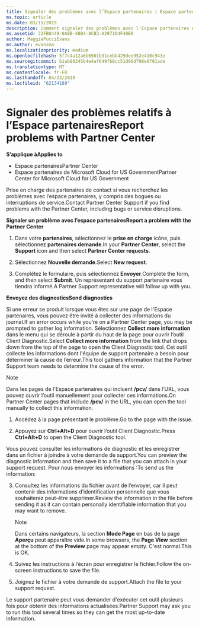 ```yaml
---
title: Signaler des problèmes avec l’Espace partenaires | Espace partenaires
ms.topic: article
ms.date: 03/15/2019
description: Comment signaler des problèmes avec l'Espace partenaires et collecter des informations de diagnostic pour notre équipe de Support.
ms.assetid: 33FB8449-0A8B-48B4-8CB3-A297104F40B0
author: MaggiePucciEvans
ms.author: evansma
ms.localizationpriority: medium
ms.openlocfilehash: 5f7c4a12a6b6501b31cebb429dee952e410c943e
ms.sourcegitcommit: b1ab80345b4e4af649fb8cc51d96d798e0791ade
ms.translationtype: HT
ms.contentlocale: fr-FR
ms.lasthandoff: 04/23/2019
ms.locfileid: "62134189"
---
```

# <a name="report-problems-with-partner-center"></a><span data-ttu-id="cb504-103">Signaler des problèmes relatifs à l’Espace partenaires</span><span class="sxs-lookup"><span data-stu-id="cb504-103">Report problems with Partner Center</span></span>

<span data-ttu-id="cb504-104">**S’applique à**</span><span class="sxs-lookup"><span data-stu-id="cb504-104">**Applies to**</span></span>

-  <span data-ttu-id="cb504-105">Espace partenaires</span><span class="sxs-lookup"><span data-stu-id="cb504-105">Partner Center</span></span>
-  <span data-ttu-id="cb504-106">Espace partenaires de Microsoft Cloud for US Government</span><span class="sxs-lookup"><span data-stu-id="cb504-106">Partner Center for Microsoft Cloud for US Government</span></span>


<span data-ttu-id="cb504-107">Prise en charge des partenaires de contact si vous recherchez les problèmes avec l’espace partenaires, y compris des bogues ou interruptions de service.</span><span class="sxs-lookup"><span data-stu-id="cb504-107">Contact Partner Center Support if you find problems with the Partner Center, including bugs or service disruptions.</span></span>

<span data-ttu-id="cb504-108">**Signaler un problème avec l’espace partenaires**</span><span class="sxs-lookup"><span data-stu-id="cb504-108">**Report a problem with the Partner Center**</span></span>

1.  <span data-ttu-id="cb504-109">Dans votre **partenaires**, sélectionnez le **prise en charge** icône, puis sélectionnez **partenaires demande**.</span><span class="sxs-lookup"><span data-stu-id="cb504-109">In your **Partner Center**, select the **Support** icon and then select **Partner Center requests**.</span></span>

2.  <span data-ttu-id="cb504-110">Sélectionnez **Nouvelle demande**.</span><span class="sxs-lookup"><span data-stu-id="cb504-110">Select **New request**.</span></span>

3.  <span data-ttu-id="cb504-111">Complétez le formulaire, puis sélectionnez **Envoyer**.</span><span class="sxs-lookup"><span data-stu-id="cb504-111">Complete the form, and then select **Submit**.</span></span> <span data-ttu-id="cb504-112">Un représentant du support partenaire vous tiendra informé.</span><span class="sxs-lookup"><span data-stu-id="cb504-112">A Partner Support representative will follow up with you.</span></span>

<span data-ttu-id="cb504-113">**Envoyez des diagnostics**</span><span class="sxs-lookup"><span data-stu-id="cb504-113">**Send diagnostics**</span></span>

<span data-ttu-id="cb504-114">Si une erreur se produit lorsque vous êtes sur une page de l'Espace partenaires, vous pouvez être invité à collecter des informations du journal.</span><span class="sxs-lookup"><span data-stu-id="cb504-114">If an error occurs while you’re on a Partner Center page, you may be prompted to gather log information.</span></span> <span data-ttu-id="cb504-115">Sélectionnez **Collect more information** dans le menu qui se déroule à partir du haut de la page pour ouvrir l’outil Client Diagnostic.</span><span class="sxs-lookup"><span data-stu-id="cb504-115">Select **Collect more information** from the link that drops down from the top of the page to open the Client Diagnostic tool.</span></span> <span data-ttu-id="cb504-116">Cet outil collecte les informations dont l'équipe de support partenaire a besoin pour déterminer la cause de l’erreur.</span><span class="sxs-lookup"><span data-stu-id="cb504-116">This tool gathers information that the Partner Support team needs to determine the cause of the error.</span></span> 

>[!NOTE]
><span data-ttu-id="cb504-117">Dans les pages de l'Espace partenaires qui incluent **/pcv/** dans l’URL, vous pouvez ouvrir l’outil manuellement pour collecter ces informations.</span><span class="sxs-lookup"><span data-stu-id="cb504-117">On Partner Center pages that include **/pcv/** in the URL, you can open the tool manually to collect this information.</span></span>

1.  <span data-ttu-id="cb504-118">Accédez à la page présentant le problème.</span><span class="sxs-lookup"><span data-stu-id="cb504-118">Go to the page with the issue.</span></span>

2.  <span data-ttu-id="cb504-119">Appuyez sur **Ctrl+Alt+D** pour ouvrir l’outil Client Diagnostic.</span><span class="sxs-lookup"><span data-stu-id="cb504-119">Press **Ctrl+Alt+D** to open the Client Diagnostic tool.</span></span>

<span data-ttu-id="cb504-120">Vous pouvez consulter les informations de diagnostic et les enregistrer dans un fichier à joindre à votre demande de support.</span><span class="sxs-lookup"><span data-stu-id="cb504-120">You can preview the diagnostic information and then save it to a file that you can attach in your support request.</span></span> <span data-ttu-id="cb504-121">Pour nous envoyer les informations :</span><span class="sxs-lookup"><span data-stu-id="cb504-121">To send us the information:</span></span>

3.  <span data-ttu-id="cb504-122">Consultez les informations du fichier avant de l’envoyer, car il peut contenir des informations d’identification personnelle que vous souhaiterez peut-être supprimer.</span><span class="sxs-lookup"><span data-stu-id="cb504-122">Review the information in the file before sending it as it can contain personally identifiable information that you may want to remove.</span></span> 

    >[!NOTE]
    ><span data-ttu-id="cb504-123">Dans certains navigateurs, la section **Mode Page** en bas de la page **Aperçu** peut apparaître vide.</span><span class="sxs-lookup"><span data-stu-id="cb504-123">In some browsers, the **Page View** section at the bottom of the **Preview** page may appear empty.</span></span> <span data-ttu-id="cb504-124">C'est normal.</span><span class="sxs-lookup"><span data-stu-id="cb504-124">This is OK.</span></span>

4.  <span data-ttu-id="cb504-125">Suivez les instructions à l’écran pour enregistrer le fichier.</span><span class="sxs-lookup"><span data-stu-id="cb504-125">Follow the on-screen instructions to save the file.</span></span>

5.  <span data-ttu-id="cb504-126">Joignez le fichier à votre demande de support.</span><span class="sxs-lookup"><span data-stu-id="cb504-126">Attach the file to your support request.</span></span>

<span data-ttu-id="cb504-127">Le support partenaire peut vous demander d'exécuter cet outil plusieurs fois pour obtenir des informations actualisées.</span><span class="sxs-lookup"><span data-stu-id="cb504-127">Partner Support may ask you to run this tool several times so they can get the most up-to-date information.</span></span>

